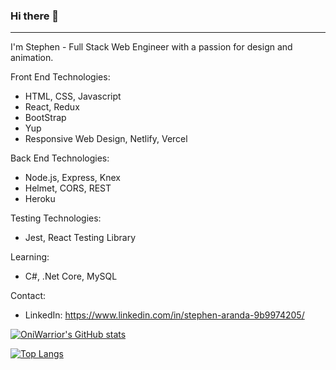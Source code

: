 ### Hi there 👋

-----------------------------------------------------------------------------------------------------------------------------------------------------

I'm Stephen - Full Stack Web Engineer with a passion for design and animation.

Front End Technologies:
 - HTML, CSS, Javascript
 - React, Redux
 - BootStrap
 - Yup
 - Responsive Web Design, Netlify, Vercel
 
Back End Technologies:
 - Node.js, Express, Knex
 - Helmet, CORS, REST
 - Heroku
 
Testing Technologies:
 - Jest, React Testing Library

Learning: 
 - C#, .Net Core, MySQL
 
Contact:
 - LinkedIn: https://www.linkedin.com/in/stephen-aranda-9b9974205/


[![OniWarrior's GitHub stats](https://github-readme-stats.vercel.app/api?username=OniWarrior)](https://github.com/anuraghazra/github-readme-stats)

[![Top Langs](https://github-readme-stats.vercel.app/api/top-langs/?username=OniWarrior)](https://github.com/anuraghazra/github-readme-stats)


<!--
**OniWarrior/OniWarrior** is a ✨ _special_ ✨ repository because its `README.md` (this file) appears on your GitHub profile.

Here are some ideas to get you started:

- 🔭 I’m currently working on ...
- 🌱 I’m currently learning ...
- 👯 I’m looking to collaborate on ...
- 🤔 I’m looking for help with ...
- 💬 Ask me about ...
- 📫 How to reach me: ...
- 😄 Pronouns: ...
- ⚡ Fun fact: ...
-->
